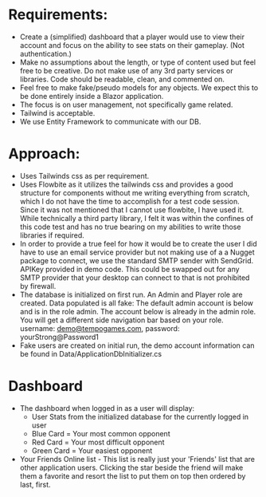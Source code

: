 # Requirements:

- Create a (simplified) dashboard that a player would use to view their account and focus on the ability to see stats on their gameplay. (Not authentication.)
- Make no assumptions about the length, or type of content used but feel free to be creative. Do not make use of any 3rd party services or libraries. Code should be readable, clean, and commented on.
- Feel free to make fake/pseudo models for any objects. We expect this to be done entirely inside a Blazor application.
- The focus is on user management, not specifically game related.
- Tailwind is acceptable.
- We use Entity Framework to communicate with our DB.

# Approach:
- Uses Tailwinds css as per requirement.
- Uses Flowbite as it utilizes the tailwinds css and provides a good structure for components without me writing everything from scratch,
  which I do not have the time to accomplish for a test code session. Since it was not mentioned that I cannot use flowbite, I have used it.
  While technically a third party library, I felt it was within the confines of this code test and has no true bearing on my abilities to write
  those libraries if required.
- In order to provide a true feel for how it would be to create the user I did have to use an email service provider but not making use of a
  a Nugget package to connect, we use the standard SMTP sender with SendGrid. APIKey provided in demo code. This could be swapped out for any
  SMTP provider that your desktop can connect to that is not prohibited by firewall.
- The database is initialized on first run. An Admin and Player role are created. Data populated is all fake:
  The default admin account is below and is in the role admin. The account below is already in the admin role.
  You will get a different side navigation bar based on your role.
  username: demo@tempogames.com, password: yourStrong@Password1
- Fake users are created on initial run, the demo account information can be found in Data/ApplicationDbInitializer.cs

# Dashboard
- The dashboard when logged in as a user will display:
	- User Stats from the initialized database for the currently logged in user
	- Blue Card = Your most common opponent
    - Red Card = Your most difficult opponent
    - Green Card = Your easiest opponent
- Your Friends Online list - This list is really just your 'Friends' list that are other application users. Clicking the star beside the 
  friend will make them a favorite and resort the list to put them on top then ordered by last, first.